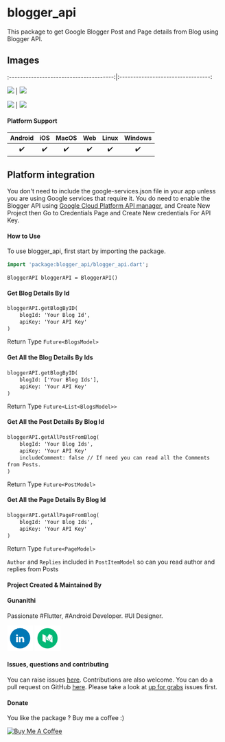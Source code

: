 # blogger_api 

This package to get Google Blogger Post and Page details from Blog using Blogger API.

## Images


:--------------------------------------:|:---------------------------------:

<img src="https://user-images.githubusercontent.com/58139175/210225315-694cf35f-9b2c-4e07-aab4-6d52fb54802e.png?raw=true" width="250">  |  <img src="https://user-images.githubusercontent.com/58139175/210225403-fb8a0857-25d8-4023-ab71-ac84e94dc620.png?raw=true)" width="250">

<img src="https://user-images.githubusercontent.com/58139175/210225548-06dd0b08-f47a-48e6-9573-7fe5c36b7e58.png?raw=true" width="250">  |  <img src="https://user-images.githubusercontent.com/58139175/210225637-7d97a25c-95a1-4ed1-9110-6243678eec0e.png?raw=true)" width="250">


#### Platform Support

| Android | iOS | MacOS | Web | Linux | Windows |
| :-----: | :-: | :---: | :-: | :---: | :-----: |
|   ✔️    | ✔️  |  ✔️   | ✔️  |  ✔️   |   ✔️    |


## Platform integration 

You don't need to include the google-services.json file in your app unless you are using Google services that require it. You do need to enable the Blogger API using [Google Cloud Platform API manager](https://console.cloud.google.com/apis/library/blogger.googleapis.com?project=docs-372812), and Create New Project then Go to Credentials Page and Create New credentials For API Key.


#### How to Use 

To use blogger_api, first start by importing the package.
```dart
import 'package:blogger_api/blogger_api.dart';
```

```
BloggerAPI bloggerAPI = BloggerAPI()
```


#### Get Blog Details By Id

```
bloggerAPI.getBlogByID(
    blogId: 'Your Blog Id', 
    apiKey: 'Your API Key' 
)
```

Return Type  `Future<BlogsModel>`


#### Get All the Blog Details By Ids

```
bloggerAPI.getBlogByID(
    blogId: ['Your Blog Ids'], 
    apiKey: 'Your API Key' 
)
```

Return Type `Future<List<BlogsModel>>` 


#### Get All the Post Details By Blog Id

```
bloggerAPI.getAllPostFromBlog(
    blogId: 'Your Blog Ids', 
    apiKey: 'Your API Key' 
    includeComment: false // If need you can read all the Comments from Posts.
)
```

Return Type `Future<PostModel>`

#### Get All the Page Details By Blog Id

```
bloggerAPI.getAllPageFromBlog(
    blogId: 'Your Blog Ids', 
    apiKey: 'Your API Key' 
)
```

Return Type `Future<PageModel>`

`Author` and `Replies`  included in `PostItemModel` so can you read author and replies from Posts

#### Project Created & Maintained By

#### Gunanithi

Passionate #Flutter, #Android Developer. #UI Designer.


<a href="https://www.linkedin.com/in/imtheguna/"><img src="https://raw.githubusercontent.com/aritraroy/social-icons/master/linkedin-icon.png" width="60"></a> <a href="https://medium.com/@imtheguna"><img src="https://raw.githubusercontent.com/aritraroy/social-icons/master/medium-icon.png" width="60"></a>

#### Issues, questions and contributing

You can raise issues [here](https://github.com/imtheguna/blogger_api/issues). Contributions are also welcome. You can do a pull request on GitHub [here](https://github.com/imtheguna/blogger_api/pulls). Please take a look at [up for grabs](https://github.com/imtheguna/blogger_api/issues) issues first.

#### Donate

You like the package ? Buy me a coffee :)

<a href="https://www.buymeacoffee.com/imtheguna" target="_blank"><img src="https://cdn.buymeacoffee.com/buttons/default-orange.png" alt="Buy Me A Coffee" height="41" width="174"></a>

